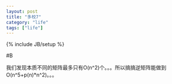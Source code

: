 ```yaml
---
layout: post
title: "多校7"
category: "life"
tags: ["life"]
---
```

{% include JB/setup %}

#B

我们发现本质不同的矩阵最多只有O(n^2)个。。。所以搞搞逆矩阵能做到O(n^5+p(n)*n^2)。。。